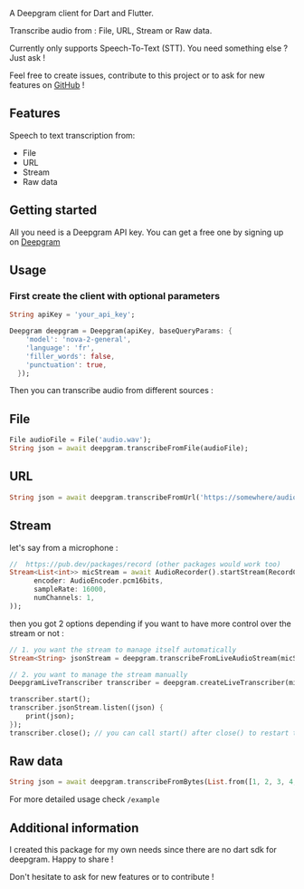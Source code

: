<!-- 
This README describes the package. If you publish this package to pub.dev,
this README's contents appear on the landing page for your package.

For information about how to write a good package README, see the guide for
[writing package pages](https://dart.dev/guides/libraries/writing-package-pages). 

For general information about developing packages, see the Dart guide for
[creating packages](https://dart.dev/guides/libraries/create-library-packages)
and the Flutter guide for
[developing packages and plugins](https://flutter.dev/developing-packages). 

commands :

dart doc
dart format .
flutter pub publish --dry-run
-->

A Deepgram client for Dart and Flutter. 

Transcribe audio from : File, URL, Stream or Raw data.

Currently only supports Speech-To-Text (STT). You need something else ? Just ask !

Feel free to create issues, contribute to this project or to ask for new features on [GitHub](https://github.com/tempo-riz/deepgram_speech_to_text) !


## Features

Speech to text transcription from:
- File
- URL
- Stream
- Raw data

## Getting started

All you need is a Deepgram API key. You can get a free one by signing up on [Deepgram](https://www.deepgram.com/)

## Usage


### First create the client with optional parameters
```dart
String apiKey = 'your_api_key';

Deepgram deepgram = Deepgram(apiKey, baseQueryParams: {
    'model': 'nova-2-general',
    'language': 'fr',
    'filler_words': false,
    'punctuation': true,
  });
```
Then you can transcribe audio from different sources :


## File
```dart
File audioFile = File('audio.wav');
String json = await deepgram.transcribeFromFile(audioFile);
```

## URL
```dart
String json = await deepgram.transcribeFromUrl('https://somewhere/audio.wav');
```



## Stream
let's say from a microphone :
```dart
//  https://pub.dev/packages/record (other packages would work too)
Stream<List<int>> micStream = await AudioRecorder().startStream(RecordConfig(
      encoder: AudioEncoder.pcm16bits,
      sampleRate: 16000,
      numChannels: 1,
));
```
then you got 2 options depending if you want to have more control over the stream or not :
```dart
// 1. you want the stream to manage itself automatically
Stream<String> jsonStream = deepgram.transcribeFromLiveAudioStream(micStream);

// 2. you want to manage the stream manually
DeepgramLiveTranscriber transcriber = deepgram.createLiveTranscriber(micStream);

transcriber.start();
transcriber.jsonStream.listen((json) {
    print(json);
});
transcriber.close(); // you can call start() after close() to restart the transcription
```

## Raw data
```dart
String json = await deepgram.transcribeFromBytes(List.from([1, 2, 3, 4, 5]));
```

For more detailed usage check `/example`



## Additional information

I created this package for my own needs since there are no dart sdk for deepgram. Happy to share !

Don't hesitate to ask for new features or to contribute !
